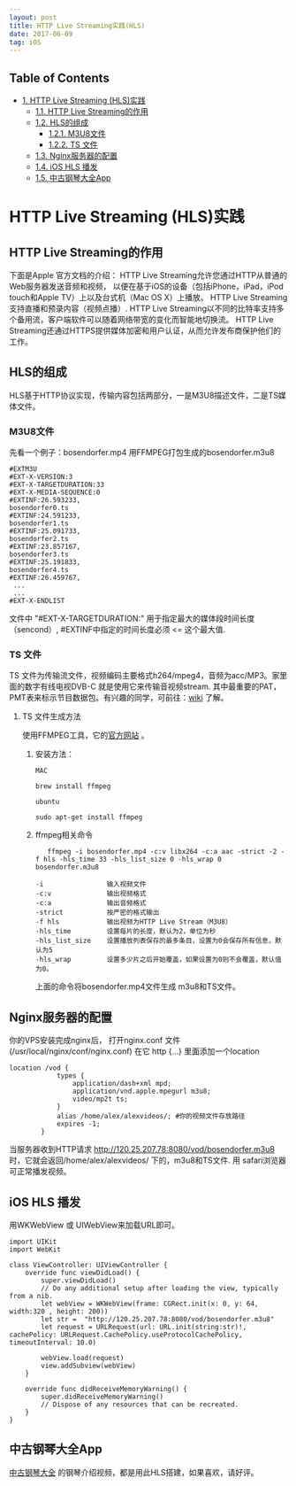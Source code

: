 ```yaml
---
layout: post
title: HTTP Live Streaming实践(HLS)
date: 2017-06-09 
tag: iOS
---
```

<div id="table-of-contents">
<h2>Table of Contents</h2>
<div id="text-table-of-contents">
<ul>
<li><a href="#orge244456">1. HTTP Live Streaming (HLS)实践</a>
<ul>
<li><a href="#orgb9ab1e4">1.1. HTTP Live Streaming的作用</a></li>
<li><a href="#org184dcc8">1.2. HLS的组成</a>
<ul>
<li><a href="#orgf8c6bbc">1.2.1. M3U8文件</a></li>
<li><a href="#org5daff67">1.2.2. TS 文件</a></li>
</ul>
</li>
<li><a href="#org82001a0">1.3. Nginx服务器的配置</a></li>
<li><a href="#org9cd0a00">1.4. iOS HLS 播发</a></li>
<li><a href="#orgfa7c6eb">1.5. 中古钢琴大全App</a></li>
</ul>
</li>
</ul>
</div>
</div>

<a id="orge244456"></a>

# HTTP Live Streaming (HLS)实践


<a id="orgb9ab1e4"></a>

## HTTP Live Streaming的作用

下面是Apple 官方文档的介绍：
HTTP Live Streaming允许您通过HTTP从普通的Web服务器发送音频和视频，
以便在基于iOS的设备（包括iPhone，iPad，iPod touch和Apple TV）上以及台式机（Mac OS X）上播放。
HTTP Live Streaming支持直播和预录内容（视频点播）.
HTTP Live Streaming以不同的比特率支持多个备用流，客户端软件可以随着网络带宽的变化而智能地切换流。 
HTTP Live Streaming还通过HTTPS提供媒体加密和用户认证，从而允许发布商保护他们的工作。


<a id="org184dcc8"></a>

## HLS的组成

HLS基于HTTP协议实现，传输内容包括两部分，一是M3U8描述文件，二是TS媒体文件。


<a id="orgf8c6bbc"></a>

### M3U8文件

先看一个例子：bosendorfer.mp4 用FFMPEG打包生成的bosendorfer.m3u8

    #EXTM3U
    #EXT-X-VERSION:3
    #EXT-X-TARGETDURATION:33
    #EXT-X-MEDIA-SEQUENCE:0
    #EXTINF:26.593233,
    bosendorfer0.ts
    #EXTINF:24.591233,
    bosendorfer1.ts
    #EXTINF:25.091733,
    bosendorfer2.ts
    #EXTINF:23.857167,
    bosendorfer3.ts
    #EXTINF:25.191833,
    bosendorfer4.ts
    #EXTINF:26.459767,
     ...
     ...
    #EXT-X-ENDLIST

文件中 "#EXT-X-TARGETDURATION:" 用于指定最大的媒体段时间长度（sencond）, #EXTINF中指定的时间长度必须 <= 这个最大值.


<a id="org5daff67"></a>

### TS 文件

 TS 文件为传输流文件，视频编码主要格式h264/mpeg4，音频为acc/MP3。家里面的数字有线电视DVB-C 就是使用它来传输音视频stream.
其中最重要的PAT，PMT表来标示节目数据包。有兴趣的同学，可前往：[wiki](https://zh.wikipedia.org/wiki/MPEG2-TS) 了解。

1.  TS 文件生成方法

    使用FFMPEG工具，它的[官方网站](https://ffmpeg.org) 。
    
    1.  安装方法：
    
        `MAC`
        
            brew install ffmpeg
        
        `ubuntu`
        
            sudo apt-get install ffmpeg
    
    2.  ffmpeg相关命令
    
               ffmpeg -i bosendorfer.mp4 -c:v libx264 -c:a aac -strict -2 -f hls -hls_time 33 -hls_list_size 0 -hls_wrap 0 bosendorfer.m3u8
            
            -i                输入视频文件
            -c:v              输出视频格式
            -c:a              输出音频格式
            -strict           按严密的格式输出 
            -f hls            输出视频为HTTP Live Stream（M3U8）
            -hls_time         设置每片的长度，默认为2，单位为秒
            -hls_list_size    设置播放列表保存的最多条目，设置为0会保存所有信息，默认为5
            -hls_wrap         设置多少片之后开始覆盖，如果设置为0则不会覆盖，默认值为0。
        
        上面的命令将bosendorfer.mp4文件生成 m3u8和TS文件。


<a id="org82001a0"></a>

## Nginx服务器的配置

你的VPS安装完成nginx后， 打开nginx.conf 文件(/usr/local/nginx/conf/nginx.conf) 
在它 http {&#x2026;} 里面添加一个location

    location /vod {
                types {
                    application/dash+xml mpd;
                    application/vnd.apple.mpegurl m3u8;
                    video/mp2t ts;
                }
                alias /home/alex/alexvideos/; #你的视频文件存放路径
                expires -1; 
            }

当服务器收到HTTP请求 <http://120.25.207.78:8080/vod/bosendorfer.m3u8> 时，它就会返回/home/alex/alexvideos/ 下的，m3u8和TS文件. 
用 safari浏览器可正常播发视频。


<a id="org9cd0a00"></a>

## iOS HLS 播发

用WKWebView 或 UIWebView来加载URL即可。

    import UIKit
    import WebKit
    
    class ViewController: UIViewController {
        override func viewDidLoad() {
            super.viewDidLoad()
            // Do any additional setup after loading the view, typically from a nib.
            let webView = WKWebView(frame: CGRect.init(x: 0, y: 64, width:320 , height: 200))
            let str =  "http://120.25.207.78:8080/vod/bosendorfer.m3u8"
            let request = URLRequest(url: URL.init(string:str)!, cachePolicy: URLRequest.CachePolicy.useProtocolCachePolicy, timeoutInterval: 10.0)
    
            webView.load(request)
            view.addSubview(webView)
        }
    
        override func didReceiveMemoryWarning() {
            super.didReceiveMemoryWarning()
            // Dispose of any resources that can be recreated.
        }
    }


<a id="orgfa7c6eb"></a>

## 中古钢琴大全App

[中古钢琴大全](https://itunes.apple.com/cn/app/%25E4%25B8%25AD%25E5%258F%25A4%25E9%2592%25A2%25E7%2590%25B4%25E5%25A4%25A7%25E5%2585%25A8/id1192492032?mt=8) 的钢琴介绍视频，都是用此HLS搭建，如果喜欢，请好评。

